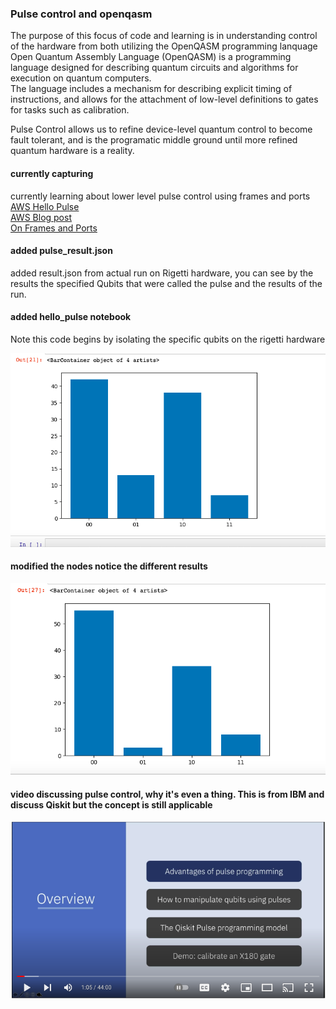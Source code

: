 ### Pulse control and openqasm
The purpose of this focus of code and learning is in understanding control of the hardware from both
utilizing the OpenQASM programming lanquage  
Open Quantum Assembly Language (OpenQASM) is a programming language designed for describing quantum circuits and algorithms for execution on quantum computers.  
The language includes a mechanism for describing explicit timing of instructions, and allows for the attachment of low-level definitions to gates for tasks such as calibration.  

Pulse Control allows us to refine device-level quantum control to become fault tolerant, and is the programatic middle ground until more refined quantum hardware is a reality.

#### currently capturing  
currently learning about lower level pulse control using frames and ports  
[AWS Hello Pulse](https://docs.aws.amazon.com/braket/latest/developerguide/braket-hello-pulse.html)  
[AWS Blog post](https://aws.amazon.com/blogs/quantum-computing/amazon-braket-launches-braket-pulse-to-develop-quantum-programs-at-the-pulse-level/)  
[On Frames and Ports](https://docs.aws.amazon.com/braket/latest/developerguide/braket-roles-frames-ports.html)  

#### added pulse_result.json  
added result.json from actual run on Rigetti hardware, you can see by the results the specified Qubits that were called the pulse and the results of the run.  

#### added hello_pulse notebook  
Note this code begins by isolating the specific qubits on the rigetti hardware

![Screenshot](img/firstrun.jpeg)  
#### modified the nodes notice the different results  

![Screenshot](img/secondrun.jpeg)
#### video discussing pulse control, why it's even a thing. This is from IBM and discuss Qiskit but the concept is still applicable  

[![IMAGE ALT TEXT](img/pulse.png)](https://www.youtube.com/watch?v=ZvipHRY-URs)  
